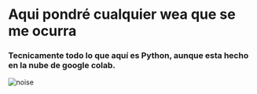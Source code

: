# Aqui pondré cualquier wea que se me ocurra
### Tecnicamente todo lo que aquí es Python, aunque esta hecho en la nube de google colab.

![noise](https://media1.tenor.com/images/632d6478c7d3b6f676a44e8871d99204/tenor.gif)

